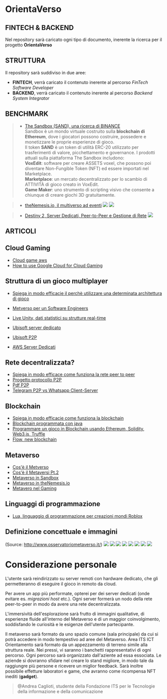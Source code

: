 # OrientaVerso

## **FINTECH** & **BACKEND**

Nel repository sarà caricato ogni tipo di documento, inerente la ricerca per il progetto **OrientaVerso**

## **STRUTTURA**

Il repository sarà suddiviso in due aree:
* **FINTECH**, verrà caricato il contenuto inerente al percorso *FinTech Software Developer*
* **BACKEND**, verrà caricato il contenuto inerente al percorso *Backend System Integrator*  

## **BENCHMARK**
> * [The Sandbox (SAND), una ricerca di BINANCE](https://research.binance.com/en/projects/the-sandbox)  
Sandbox è un mondo virtuale costruito sulla **blockchain di Ethereum**, dove i giocatori possono costruire, possedere e monetizzare le proprie esperienze di gioco.   
Il token **SAND** è un token di utilità ERC-20 utilizzato per trasferimenti di valore, picchettamento e governance.
I prodotti attuali sulla piattaforma The Sandbox includono:  
**VoxEdit**: software per creare ASSETS voxel, che possono poi diventare Non-Fungible Token (NFT) ed essere importati nel Marketplace.  
**Marketplace**: un mercato decentralizzato per lo scambio di ATTIVITÀ di gioco creato in VoxEdit.  
**Game Maker**: uno strumento di scripting visivo che consente a chiunque di creare giochi 3D gratuitamente.

> * [theNemesis.io, il multiverso ad eventi](https://thenemesis.io/events)
![](src/eco_theNemesis.io.png)
![](src/work_theNemesis.io.png)

> * [Destiny 2, Server Dedicati, Peer-to-Peer e Gestione di Rete](https://www.youtube.com/watch?v=Isk8fXuA6r0)
![](src/bungie_net.png.crdownload)

## **ARTICOLI**

## Cloud Gaming
* [Cloud game aws](https://aws.amazon.com/it/gametech/) 
* [How to use Google Cloud for Cloud Gaming](https://www.youtube.com/watch?v=bGNBnPSNa8c)

## Struttura di un gioco multiplayer
* [Spiega in modo efficacie il perchè utilizzare una determinata architettura di gioco](https://www.youtube.com/watch?v=77vYKsXC4IE&list=PLwQeV2FDlYkixpJaFuJeqORWUS2_SQ80w&index=8)
* [Metverso per un Software Engineers](https://www.youtube.com/watch?v=gnlYZXuN2vU)
* [Live Unity, dati statistici su strutture real-time](https://www.youtube.com/watch?v=CuQF7hXlVyk)

* [Ubisoft server dedicato](https://www.ubisoft.com/it-it/help/connectivity-and-performance/article/information-about-server-based-games-on-pc/000096214)

* [Ubisoft P2P](https://www.ubisoft.com/it-it/help/connectivity-and-performance/article/information-about-peer-to-peer-games-on-pc/000096213)

* [AWS Server Dedicati](https://aws.amazon.com/it/gamelift/)

## Rete decentralizzata?
  * [Spiega in modo efficace come funziona la rete peer to peer](https://www.youtube.com/watch?v=PN08dlKwfUE&list=PLwQeV2FDlYkixpJaFuJeqORWUS2_SQ80w&index=6&t=1s)
  * [Progetto protocollo P2P](https://slideplayer.it/slide/960200/)
  * [Pdf P2P](http://www.ce.uniroma2.it/courses/iw08/lucidi/P2P_4pp.pdf) 
  * [Telegram P2P vs Whatsapp Client-Server](http://www.icircle.it/crittografia-peer-to-peer-telegram-piu-sicura-whatsapp/)

## Blockchain
  * [Spiega in modo efficacie come funziona la blockchain](https://www.youtube.com/watch?v=sX25z_-zMgI&list=PLwQeV2FDlYkixpJaFuJeqORWUS2_SQ80w&index=2)
  * [Blockchain programmata con java](https://www.youtube.com/watch?v=X0v5fN9QPU8&list=PLwQeV2FDlYkixpJaFuJeqORWUS2_SQ80w&index=3)
  * [Programmare un gioco in Blockchain usando Ethereum, Solidity, Web3.js, Truffle](https://www.youtube.com/watch?v=x-6ruqmNS3o&list=PLwQeV2FDlYkixpJaFuJeqORWUS2_SQ80w&index=7)
  * [Flow, new blockchain](https://www.onflow.org/)  
## Metaverso
* [Cos'è il Metverso](https://www.youtube.com/watch?v=jAa3VsWwQdE)
* [Cos'è il Metaversi Pt.2](https://www.youtube.com/watch?v=e8C_C7wBE68)
* [Metaverso in Sandbox](https://www.youtube.com/watch?v=46_4KRTJZVU)
* [Metaverso in theNemesis.io](https://thenemesis.io/)
* [Metavero nel Gaming](https://www.youtube.com/watch?v=hDhtIljOhoM)

## Linguaggi di programmazione
* [Lua, linguaggio di programmazione per creazioni mondi Roblox](https://developer.roblox.com/en-us/learn-roblox/coding-scripts)

## Definizione concettuale e immagini
(Source: http://www.osservatoriometaverso.it/)
![](src/metaverse_map.png)
![](src/superNodes_p2p.jpg)
![](src/server_dedicati.webp)
![](src/p2p_gaming.webp)
![](src/stadia_cloud.png)
![](src/aws_serverDedicati.png)
![](src/build_game_.png)
![](src/metaverse_open_source.png)



# **Considerazione personale**

L'utente sarà reindirizzato su server remoti con hardware dedicato, che gli permetteranno di eseguire il gioco in remoto da cloud. 

Per avere un app più performate, opterei per dei server dedicati (onde evitare es. *migrazioni host* etc.). Ogni server formerà un nodo della rete peer-to-peer in modo da avere una rete decentralizzata.

L'immersività dell'esplorazione sarà frutto di immagini qualitative, di esperienze fluide all'interno del Metaverso e di un maggior coinvolgimento, soddisfando le curiosità e le esigenze dell'utente partecipante.

Il metaverso sarà formato da uno spazio comune (sala principale) da cui si potrà accedere in modo tempestivo ad aree del Metaverso. Area ITS ICT Orientamento sarà formato da un appezzamento di terreno simile alla struttura reale. Nei pressi, vi saranno i banchetti rappresentativi di ogni percorso. Ogni percorso sarà organizzato dall'aziente ad essa essociata. Le aziende si dovranno sfidare nel creare lo stand migliore, in modo tale da raggiungre più persone e ricevere un miglior feedback. Sarà inoltre possibile effetture laboratori e game, che avranno come ricompensa NFT inediti (**gadget**).  



>@Andrea Caglioti, studente della Fondazione ITS per le Tecnologie della informazione e della comunicazione



